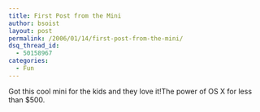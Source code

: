 ```yaml
---
title: First Post from the Mini
author: bsoist
layout: post
permalink: /2006/01/14/first-post-from-the-mini/
dsq_thread_id:
  - 50158967
categories:
  - Fun
---
```

Got this cool mini for the kids and they love it!The power of OS X for less than $500.
